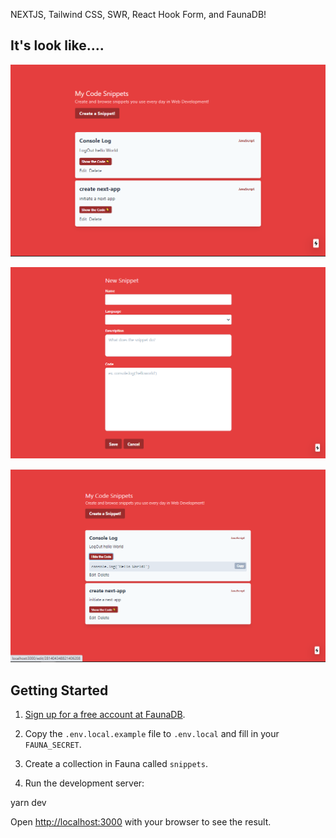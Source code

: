 NEXTJS, Tailwind CSS, SWR, React Hook Form, and FaunaDB!

## It's look like....

![Home](https://github.com/wesleymoliveira/nextjs-faunadb-swr-tailwindcss-heact-hook-forms/blob/main/images/home.png)

![Create](https://github.com/wesleymoliveira/nextjs-faunadb-swr-tailwindcss-heact-hook-forms/blob/main/images/create%20Snippet.png)

![Show](https://github.com/wesleymoliveira/nextjs-faunadb-swr-tailwindcss-heact-hook-forms/blob/main/images/Show.png)

## Getting Started

1. [Sign up for a free account at FaunaDB](http://bit.ly/jqqfauna).

2. Copy the `.env.local.example` file to `.env.local` and fill in your `FAUNA_SECRET`.

3. Create a collection in Fauna called `snippets`.

4. Run the development server:

yarn dev

Open [http://localhost:3000](http://localhost:3000) with your browser to see the result.
